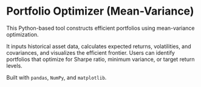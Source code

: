# Portfolio Optimizer (Mean-Variance)

This Python-based tool constructs efficient portfolios using mean-variance optimization.

It inputs historical asset data, calculates expected returns, volatilities, and covariances, and visualizes the efficient frontier. Users can identify portfolios that optimize for Sharpe ratio, minimum variance, or target return levels.

Built with `pandas`, `NumPy`, and `matplotlib`.
